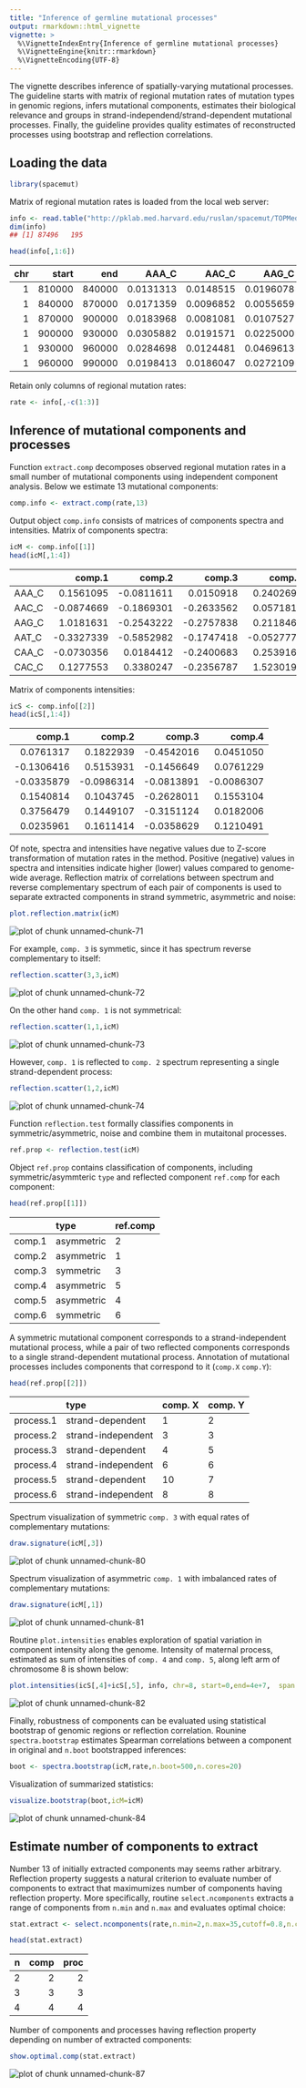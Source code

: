 ```yaml
---
title: "Inference of germline mutational processes"
output: rmarkdown::html_vignette
vignette: >
  %\VignetteIndexEntry{Inference of germline mutational processes}
  %\VignetteEngine{knitr::rmarkdown}
  %\VignetteEncoding{UTF-8}
---
```




The vignette describes inference of spatially-varying mutational processes. The guideline starts with matrix of regional mutation rates of mutation types in genomic regions, infers mutational components, estimates their biological relevance and groups in strand-independend/strand-dependent mutational processes. Finally, the guideline provides quality estimates of reconstructed processes using bootstrap and reflection correlations. 

## Loading the data


```r
library(spacemut)
```

Matrix of regional mutation rates is loaded from the local web server:


```r
info <- read.table("http://pklab.med.harvard.edu/ruslan/spacemut/TOPMed.30kb.txt",header=TRUE)
dim(info)
## [1] 87496   195
```


```r
head(info[,1:6])
```


| chr|  start|    end|     AAA_C|     AAC_C|     AAG_C|
|---:|------:|------:|---------:|---------:|---------:|
|   1| 810000| 840000| 0.0131313| 0.0148515| 0.0196078|
|   1| 840000| 870000| 0.0171359| 0.0096852| 0.0055659|
|   1| 870000| 900000| 0.0183968| 0.0081081| 0.0107527|
|   1| 900000| 930000| 0.0305882| 0.0191571| 0.0225000|
|   1| 930000| 960000| 0.0284698| 0.0124481| 0.0469613|
|   1| 960000| 990000| 0.0198413| 0.0186047| 0.0272109|

Retain only columns of regional mutation rates:

```r
rate <- info[,-c(1:3)]
```

## Inference of mutational components and processes

Function `extract.comp` decomposes observed regional mutation rates in a small number of mutational components using independent component analysis. Below we estimate 13 mutational components:


```r
comp.info <- extract.comp(rate,13)
```

Output object `comp.info` consists of matrices of components spectra  and intensities. Matrix of components spectra:


```r
icM <- comp.info[[1]]
head(icM[,1:4])
```


|      |     comp.1|     comp.2|     comp.3|     comp.4|
|:-----|----------:|----------:|----------:|----------:|
|AAA_C |  0.1561095| -0.0811611|  0.0150918|  0.2402698|
|AAC_C | -0.0874669| -0.1869301| -0.2633562|  0.0571817|
|AAG_C |  1.0181631| -0.2543222| -0.2757838|  0.2118468|
|AAT_C | -0.3327339| -0.5852982| -0.1747418| -0.0527771|
|CAA_C | -0.0730356|  0.0184412| -0.2400683|  0.2539164|
|CAC_C |  0.1277553|  0.3380247| -0.2356787|  1.5230192|

Matrix of components intensities:


```r
icS <- comp.info[[2]]
head(icS[,1:4])
```


|     comp.1|     comp.2|     comp.3|     comp.4|
|----------:|----------:|----------:|----------:|
|  0.0761317|  0.1822939| -0.4542016|  0.0451050|
| -0.1306416|  0.5153931| -0.1456649|  0.0761229|
| -0.0335879| -0.0986314| -0.0813891| -0.0086307|
|  0.1540814|  0.1043745| -0.2628011|  0.1553104|
|  0.3756479|  0.1449107| -0.3151124|  0.0182006|
|  0.0235961|  0.1611414| -0.0358629|  0.1210491|


Of note, spectra and intensities have negative values due to Z-score transformation of mutation rates in the method. Positive (negative) values in spectra and intensities indicate higher (lower) values compared to genome-wide average.
Reflection matrix of correlations between spectrum and reverse complementary spectrum of each pair of components is used to separate extracted components in strand symmetric, asymmetric and noise:


```r
plot.reflection.matrix(icM)
```

![plot of chunk unnamed-chunk-71](figure/unnamed-chunk-71-1.png)


For example, `comp. 3` is symmetic, since it has spectrum reverse complementary to itself:


```r
reflection.scatter(3,3,icM)
```

![plot of chunk unnamed-chunk-72](figure/unnamed-chunk-72-1.png)


On the other hand `comp. 1` is not symmetrical:

```r
reflection.scatter(1,1,icM)
```

![plot of chunk unnamed-chunk-73](figure/unnamed-chunk-73-1.png)

However, `comp. 1` is reflected to `comp. 2` spectrum representing a single strand-dependent process:


```r
reflection.scatter(1,2,icM)
```

![plot of chunk unnamed-chunk-74](figure/unnamed-chunk-74-1.png)

Function `reflection.test` formally classifies components in symmetric/asymmetric, noise and combine them in mutaitonal processes.


```r
ref.prop <- reflection.test(icM)
```

Object `ref.prop` contains classification of components, including symmetric/asymmteric `type` and reflected component `ref.comp` for each component:

```r
head(ref.prop[[1]])
```


|       |type       |ref.comp |
|:------|:----------|:--------|
|comp.1 |asymmetric |2        |
|comp.2 |asymmetric |1        |
|comp.3 |symmetric  |3        |
|comp.4 |asymmetric |5        |
|comp.5 |asymmetric |4        |
|comp.6 |symmetric  |6        |

A symmetric mutational component corresponds to a strand-independent mutational process, while a pair of two reflected components corresponds to a single strand-dependent mutational process. Annotation of mutational processes includes components that correspond to it (`comp.X` `comp.Y`):


```r
head(ref.prop[[2]])
```


|          |type               |comp. X |comp. Y |
|:---------|:------------------|:-------|:-------|
|process.1 |strand-dependent   |1       |2       |
|process.2 |strand-independent |3       |3       |
|process.3 |strand-dependent   |4       |5       |
|process.4 |strand-independent |6       |6       |
|process.5 |strand-dependent   |10      |7       |
|process.6 |strand-independent |8       |8       |

Spectrum visualization of symmetric `comp. 3` with equal rates of complementary mutations: 


```r
draw.signature(icM[,3])
```

![plot of chunk unnamed-chunk-80](figure/unnamed-chunk-80-1.png)

Spectrum visualization of asymmetric `comp. 1` with imbalanced rates of complementary mutations: 


```r
draw.signature(icM[,1])
```

![plot of chunk unnamed-chunk-81](figure/unnamed-chunk-81-1.png)

Routine `plot.intensities` enables exploration of spatial variation in component intensity along the genome. Intensity of maternal process, estimated as sum of intensities of `comp. 4` and `comp. 5`, along left arm of chromosome 8 is shown below:

```r
plot.intensities(icS[,4]+icS[,5], info, chr=8, start=0,end=4e+7,  span.wind=30)
```

![plot of chunk unnamed-chunk-82](figure/unnamed-chunk-82-1.png)

Finally, robustness of components can be evaluated using statistical bootstrap of genomic regions or reflection correlation. Rounine  `spectra.bootstrap` estimates Spearman correlations between a component in original and `n.boot` bootstrapped inferences:


```r
boot <- spectra.bootstrap(icM,rate,n.boot=500,n.cores=20)
```

Visualization of summarized statistics:

```r
visualize.bootstrap(boot,icM=icM)
```

![plot of chunk unnamed-chunk-84](figure/unnamed-chunk-84-1.png)


## Estimate number of components to extract
Number 13 of initially extracted components may seems rather arbitrary. Reflection property suggests a natural criterion to evaluate number of components to extract that maximumizes number of components having reflection property. More specifically, routine `select.ncomponents` extracts a range of components from `n.min` and `n.max` and evaluates optimal choice:


```r
stat.extract <- select.ncomponents(rate,n.min=2,n.max=35,cutoff=0.8,n.cores=20)

head(stat.extract)
```


|  n| comp| proc|
|--:|----:|----:|
|  2|    2|    2|
|  3|    3|    3|
|  4|    4|    4|

Number of components and processes having reflection property depending on number of extracted components:

```r
show.optimal.comp(stat.extract)
```

![plot of chunk unnamed-chunk-87](figure/unnamed-chunk-87-1.png)




